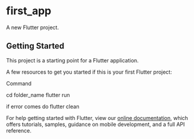 # first_app

A new Flutter project.

## Getting Started

This project is a starting point for a Flutter application.

A few resources to get you started if this is your first Flutter project:

Command

cd folder_name
flutter run

if error comes do flutter clean

For help getting started with Flutter, view our
[online documentation](https://flutter.dev/docs), which offers tutorials,
samples, guidance on mobile development, and a full API reference.
